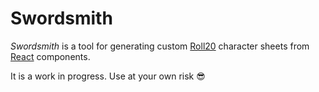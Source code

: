 # Swordsmith

_Swordsmith_ is a tool for generating custom [Roll20](https://roll20.net) character sheets from [React](https://reactjs.org) components.

It is a work in progress. Use at your own risk 😎
